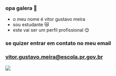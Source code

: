 ### opa galera 🤙
- o meu nome é vitor gustavo meira
- sou estudante 😿
- este vai ser um perfil profissional 😊
### se quizer entrar em contato no meu email 
### vitor.gustavo.meira@escola.pr.gov.br
![](https://media.tenor.com/6CujUsC1CIkAAAAd/crying-black-guy-meme50fps-interpolated-interpolated.gif)
